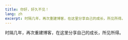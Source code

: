 ```yaml
---
title: 你好，好久不见！
lang: zh
excerpt: 时隔几年，再次重建博客，在这里分享自己的成长，所见所得。
---
```


时隔几年，再次重建博客，在这里分享自己的成长，所见所得。